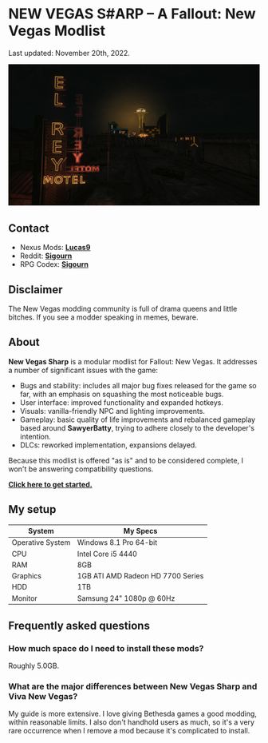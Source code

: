 # NEW VEGAS S#ARP – A Fallout: New Vegas Modlist

Last updated: November 20th, 2022.

![Banner](images/readme_banner.jpg)

## Contact

- Nexus Mods: [**Lucas9**](https://www.nexusmods.com/morrowind/users/14600469)
- Reddit: [**Sigourn**](https://www.reddit.com/user/Sigourn)
- RPG Codex: [**Sigourn**](https://rpgcodex.net/forums/index.php?members/sigourn.21476/)

## Disclaimer

The New Vegas modding community is full of drama queens and little bitches. If you see a modder speaking in memes, beware.

## About

**New Vegas Sharp** is a modular modlist for Fallout: New Vegas. It addresses a number of significant issues with the game:

- Bugs and stability: includes all major bug fixes released for the game so far, with an emphasis on squashing the most noticeable bugs.
- User interface: improved functionality and expanded hotkeys.
- Visuals: vanilla-friendly NPC and lighting improvements.
- Gameplay: basic quality of life improvements and rebalanced gameplay based around **SawyerBatty**, trying to adhere closely to the developer's intention.
- DLCs: reworked implementation, expansions delayed.

Because this modlist is offered "as is" and to be considered complete, I won't be answering compatibility questions.

[**Click here to get started.**](setup.md)

## My setup

System | My Specs
------------ | -------------
Operative System | Windows 8.1 Pro 64-bit
CPU | Intel Core i5 4440
RAM | 8GB
Graphics | 1GB ATI AMD Radeon HD 7700 Series
HDD | 1TB
Monitor | Samsung 24" 1080p @ 60Hz

## Frequently asked questions

### How much space do I need to install these mods?

Roughly 5.0GB.

### What are the major differences between New Vegas Sharp and Viva New Vegas?

My guide is more extensive. I love giving Bethesda games a good modding, within reasonable limits. I also don't handhold users as much, so it's a very rare occurrence when I remove a mod because it's complicated to install.
